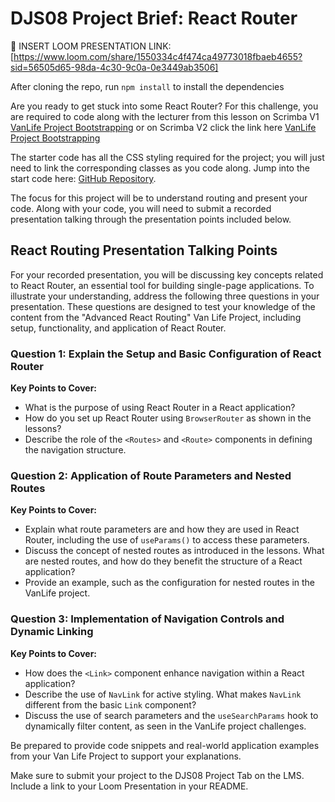 # DJS08 Project Brief: React Router 

🎥 INSERT LOOM PRESENTATION LINK: [https://www.loom.com/share/1550334c4f474ca49773018fbaeb4655?sid=56505d65-98da-4c30-9c0a-0e3449ab3506]



After cloning the repo, run `npm install` to install the dependencies 

Are you ready to get stuck into some React Router? For this challenge, you are required to code along with the lecturer from this lesson on Scrimba V1 [VanLife Project Bootstrapping](https://v1.scrimba.com/learn/react/introduction-to-react-router-6-coafa4877a450245212825034) or on Scrimba V2 click the link here [VanLife Project Bootstrapping](https://v2.scrimba.com/advanced-react-c02h/~02d)

The starter code has all the CSS styling required for the project; you will just need to link the corresponding classes as you code along. Jump into the start code here: [GitHub Repository](https://github.com/CodeSpace-Academy/StudentNo_Classcode_Group_Name-Surname_DJS08/tree/main).

The focus for this project will be to understand routing and present your code. Along with your code, you will need to submit a recorded presentation talking through the presentation points included below.

## React Routing Presentation Talking Points

For your recorded presentation, you will be discussing key concepts related to React Router, an essential tool for building single-page applications. To illustrate your understanding, address the following three questions in your presentation. These questions are designed to test your knowledge of the content from the "Advanced React Routing" Van Life Project, including setup, functionality, and application of React Router.

### Question 1: Explain the Setup and Basic Configuration of React Router

**Key Points to Cover:**
- What is the purpose of using React Router in a React application?
- How do you set up React Router using `BrowserRouter` as shown in the lessons?
- Describe the role of the `<Routes>` and `<Route>` components in defining the navigation structure.

### Question 2: Application of Route Parameters and Nested Routes

**Key Points to Cover:**
- Explain what route parameters are and how they are used in React Router, including the use of `useParams()` to access these parameters.
- Discuss the concept of nested routes as introduced in the lessons. What are nested routes, and how do they benefit the structure of a React application?
- Provide an example, such as the configuration for nested routes in the VanLife project.

### Question 3: Implementation of Navigation Controls and Dynamic Linking

**Key Points to Cover:**
- How does the `<Link>` component enhance navigation within a React application?
- Describe the use of `NavLink` for active styling. What makes `NavLink` different from the basic `Link` component?
- Discuss the use of search parameters and the `useSearchParams` hook to dynamically filter content, as seen in the VanLife project challenges.

Be prepared to provide code snippets and real-world application examples from your Van Life Project to support your explanations.

Make sure to submit your project to the DJS08 Project Tab on the LMS. Include a link to your Loom Presentation in your README.
